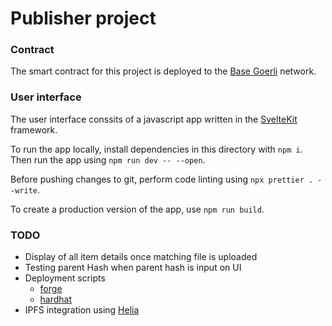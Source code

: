 # Publisher project

### Contract

The smart contract for this project is deployed to the [Base Goerli](https://goerli.basescan.org/) network.

### User interface

The user interface conssits of a javascript app written in the [SvelteKit](https://kit.svelte.dev/) framework.

To run the app locally, install dependencies in this directory with `npm i`. Then run the app using `npm run dev -- --open`.

Before pushing changes to git, perform code linting using `npx prettier . --write`.

To create a production version of the app, use `npm run build`.

### TODO

- Display of all item details once matching file is uploaded
- Testing parent Hash when parent hash is input on UI
- Deployment scripts
  - [forge](https://www.alchemy.com/dapps/foundry-forge)
  - [hardhat](https://hardhat.org/hardhat-runner/docs/getting-started)
- IPFS integration using [Helia](https://github.com/ipfs/helia)
